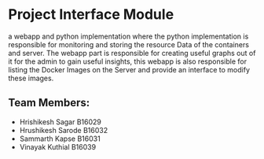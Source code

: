 # Project Interface Module
a webapp and python implementation where the python implementation is responsible for
monitoring and storing the resource Data of the containers and server. The webapp part is
responsible for creating useful graphs out of it for the admin to gain useful insights, this webapp
is also responsible for listing the Docker Images on the Server and provide an interface to modify
these images.






## Team Members:
- Hrishikesh Sagar B16029
- Hrushikesh Sarode B16032
- Sammarth Kapse B16031
- Vinayak Kuthial B16039
